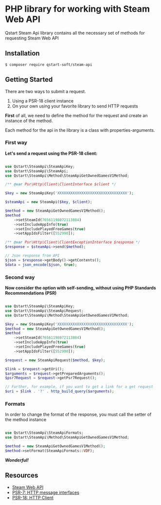 PHP library for working with Steam Web API
==========================================

Qstart Steam Api library contains all the necessary set of methods for requesting Steam Web API

Installation
------------

```
$ composer require qstart-soft/steam-api
```

Getting Started
---------------

There are two ways to submit a request.
1. Using a PSR-18 client instance
2. On your own using your favorite library to send HTTP requests


**First** of all, we need to define the method for the request and create an instance of the method.

Each method for the api in the library is a class with properties-arguments.

### First way
**Let's send a request using the PSR-18 client:**
```php

use Qstart\SteamApi\SteamApiKey;
use Qstart\SteamApi\SteamApi;
use Qstart\SteamApi\Method\SteamApiGetOwnedGamesV1Method;

/** @var Psr\Http\Client\ClientInterface $client */

$key = new SteamApiKey('XXXXXXXXXXXXXXXXXXXXXXXXXXXXXXXX');

$steamApi = new SteamApi($key, $client);

$method = new SteamApiGetOwnedGamesV1Method();
$method
    ->setSteamId(76561198072113884)
    ->setIncludeAppInfo(true)
    ->setIncludePlayedFreeGames(true)
    ->setAppIdsFilter([552990]);

/** @var Psr\Http\Client\ClientExceptionInterface $response */
$response = $steamApi->send($method);

// Json response from API
$json = $response->getBody()->getContents();
$data = json_encode($json, true);

```

### Second way
**Now consider the option with self-sending, without using PHP Standards Recommendations (PSR)**
```php

use Qstart\SteamApi\SteamApiKey;
use Qstart\SteamApi\SteamApiRequest;
use Qstart\SteamApi\Method\SteamApiGetOwnedGamesV1Method;

$key = new SteamApiKey('XXXXXXXXXXXXXXXXXXXXXXXXXXXXXXXX');
$method = new SteamApiGetOwnedGamesV1Method();
$method
    ->setSteamId(76561198072113884)
    ->setIncludeAppInfo(true)
    ->setIncludePlayedFreeGames(true)
    ->setAppIdsFilter([552990]);

$request = new SteamApiRequest($method, $key);

$link = $request->getUri();
$arguments = $request->getPreparedArguments();
$psr7Request = $request->getPsr7Request();

// Further, for example, if you want to get a link for a get request
$uri = $link . '?' . http_build_query($arguments);

```

### Formats
In order to change the format of the response, you must call the setter of the method instance
```php

use Qstart\SteamApi\SteamApiFormats;
use Qstart\SteamApi\Method\SteamApiGetOwnedGamesV1Method;

$method = new SteamApiGetOwnedGamesV1Method();
$method->setFormat(SteamApiFormats::VDF);

```

___Wonderful!___


Resources
---------

* [Steam Web API](https://developer.valvesoftware.com/wiki/Steam_Web_API)
* [PSR-7: HTTP message interfaces](https://www.php-fig.org/psr/psr-7/)
* [PSR-18: HTTP Client](https://www.php-fig.org/psr/psr-18/)